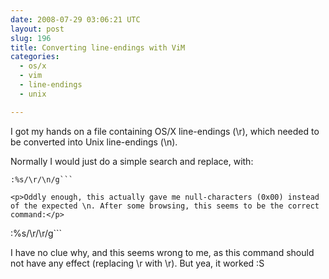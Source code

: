 ```yaml
---
date: 2008-07-29 03:06:21 UTC
layout: post
slug: 196
title: Converting line-endings with ViM
categories:
  - os/x
  - vim
  - line-endings
  - unix

---
```

<p>I got my hands on a file containing OS/X line-endings (\r), which needed to be converted into Unix line-endings (\n).</p>

<p>Normally I would just do a simple search and replace, with:</p>

```
:%s/\r/\n/g```

<p>Oddly enough, this actually gave me null-characters (0x00) instead of the expected \n. After some browsing, this seems to be the correct command:</p>

```
:%s/\r/\r/g```

<p>I have no clue why, and this seems wrong to me, as this command should not have any effect (replacing \r with \r). But yea, it worked :S</p>